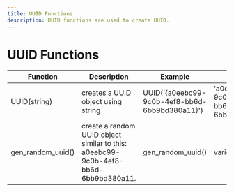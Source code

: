 ```yaml
---
title: UUID Functions
description: UUID functions are used to create UUID.
---
```

# UUID Functions

| Function                | Description                                                                           | Example                                        | Result |
|-------------------------|---------------------------------------------------------------------------------------|------------------------------------------------| ----------- |
| UUID(string)            | creates a UUID object using string                                                    | UUID('{a0eebc99-9c0b-4ef8-bb6d-6bb9bd380a11}') | 'a0eebc99-9c0b-4ef8-bb6d-6bb9bd380a11' |
| gen_random_uuid() | create a random UUID object similar to this: a0eebc99-9c0b-4ef8-bb6d-6bb9bd380a11.    | gen_random_uuid()                              | various |
